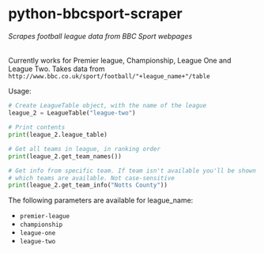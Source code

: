 # python-bbcsport-scraper
###### Scrapes football league data from BBC Sport webpages
Currently works for Premier league, Championship, League One and League Two.
Takes data from `http://www.bbc.co.uk/sport/football/"+league_name+"/table`

Usage:


```python
# Create LeagueTable object, with the name of the league
league_2 = LeagueTable("league-two")

# Print contents
print(league_2.league_table)

# Get all teams in league, in ranking order
print(league_2.get_team_names())

# Get info from specific team. If team isn't available you'll be shown
# which teams are available. Not case-sensitive
print(league_2.get_team_info("Notts County"))
```

The following parameters are available for league_name:

* `premier-league`
* `championship`
* `league-one`
* `league-two`
